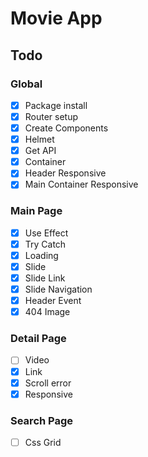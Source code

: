 # Movie App

## Todo

### Global

- [x] Package install
- [x] Router setup
- [x] Create Components
- [x] Helmet
- [x] Get API
- [x] Container
- [x] Header Responsive
- [x] Main Container Responsive

### Main Page

- [x] Use Effect
- [x] Try Catch
- [x] Loading
- [x] Slide
- [x] Slide Link
- [x] Slide Navigation
- [x] Header Event
- [x] 404 Image

### Detail Page

- [ ] Video
- [x] Link
- [x] Scroll error
- [x] Responsive

### Search Page

- [ ] Css Grid
